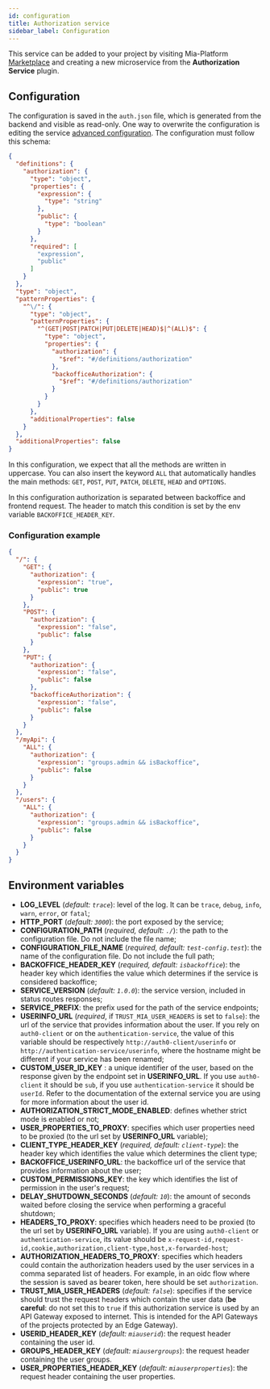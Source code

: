 ```yaml
---
id: configuration
title: Authorization service
sidebar_label: Configuration
---
```

This service can be added to your project by visiting Mia-Platform [Marketplace](../../marketplace/overview_marketplace.md) and creating a new microservice from the **Authorization Service** plugin.

## Configuration

The configuration is saved in the `auth.json` file, which is generated from the backend and visible as read-only. One way to overwrite the configuration is editing the service [advanced configuration](../../development_suite/api-console/advanced-section/authorization-service/configuration). The configuration must follow this schema:

```json
{
  "definitions": {
    "authorization": {
      "type": "object",
      "properties": {
        "expression": {
          "type": "string"
        },
        "public": {
          "type": "boolean"
        }
      },
      "required": [
        "expression",
        "public"
      ]
    }
  },
  "type": "object",
  "patternProperties": {
    "^\/": {
      "type": "object",
      "patternProperties": {
        "^(GET|POST|PATCH|PUT|DELETE|HEAD)$|^(ALL)$": {
          "type": "object",
          "properties": {
            "authorization": {
              "$ref": "#/definitions/authorization"
            },
            "backofficeAuthorization": {
              "$ref": "#/definitions/authorization"
            }
          }
        }
      },
      "additionalProperties": false
    }
  },
  "additionalProperties": false
}
```

In this configuration, we expect that all the methods are written in uppercase. You can also insert the keyword `ALL` that automatically handles the main methods: `GET`, `POST`, `PUT`, `PATCH`, `DELETE`, `HEAD` and `OPTIONS`.

In this configuration authorization is separated between backoffice and frontend request. The header to match this condition is set by the env variable `BACKOFFICE_HEADER_KEY`.

### Configuration example

```json
{
  "/": {
    "GET": {
      "authorization": {
        "expression": "true",
        "public": true
      }
    },
    "POST": {
      "authorization": {
        "expression": "false",
        "public": false
      }
    },
    "PUT": {
      "authorization": {
        "expression": "false",
        "public": false
      },
      "backofficeAuthorization": {
        "expression": "false",
        "public": false
      }
    }
  },
  "/myApi": {
    "ALL": {
      "authorization": {
        "expression": "groups.admin && isBackoffice",
        "public": false
      }
    }
  },
  "/users": {
    "ALL": {
      "authorization": {
        "expression": "groups.admin && isBackoffice",
        "public": false
      }
    }
  }
}

```

## Environment variables

* **LOG_LEVEL** (*default: `trace`*): level of the log. It can be `trace`, `debug`, `info`, `warn`, `error`, or `fatal`;
* **HTTP_PORT** (*default: `3000`*): the port exposed by the service;
* **CONFIGURATION_PATH** (*required, default: `./`*): the path to the configuration file. Do not include the file name;
* **CONFIGURATION_FILE_NAME** (*required, default: `test-config.test`*): the name of the configuration file. Do not include the full path;
* **BACKOFFICE_HEADER_KEY** (*required, default: `isbackoffice`*): the header key which identifies the value which determines if the service is considered backoffice;
* **SERVICE_VERSION** (*default: `1.0.0`*): the service version, included in status routes responses;
* **SERVICE_PREFIX**: the prefix used for the path of the service endpoints;
* **USERINFO_URL** (*required*, if `TRUST_MIA_USER_HEADERS` is set to `false`): the url of the service that provides information about the user.
If you rely on `auth0-client` or on the `authentication-service`, the value of this variable should be respectively `http://auth0-client/userinfo` or `http://authentication-service/userinfo`, where the hostname might be different if your service has been renamed;
* **CUSTOM_USER_ID_KEY** : a unique identifier of the user, based on the response given by the endpoint set in **USERINFO_URL**.  If you use `auth0-client` it should be `sub`, if you use `authentication-service` it should be `userId`. Refer to the documentation of the external service you are using for more information about the user id.
* **AUTHORIZATION_STRICT_MODE_ENABLED**: defines whether strict mode is enabled or not;
* **USER_PROPERTIES_TO_PROXY**: specifies which user properties need to be proxied (to the url set by **USERINFO_URL** variable);
* **CLIENT_TYPE_HEADER_KEY** (*required, default: `client-type`*): the header key which identifies the value which determines the client type;
* **BACKOFFICE_USERINFO_URL**: the backoffice url of the service that provides information about the user;
* **CUSTOM_PERMISSIONS_KEY**: the key which identifies the list of permission in the user's request;
* **DELAY_SHUTDOWN_SECONDS** (*default: `10`*): the amount of seconds waited before closing the service when performing a graceful shutdown;
* **HEADERS_TO_PROXY**: specifies which headers need to be proxied (to the url set by **USERINFO_URL** variable). If you are using `auth0-client` or `authentication-service`, its value should be `x-request-id,request-id,cookie,authorization,client-type,host,x-forwarded-host`;
* **AUTHORIZATION_HEADERS_TO_PROXY**: specifies which headers could contain the authorization headers used by the user services in a comma separated list of headers. For example, in an oidc flow where the session is saved as bearer token, here should be set `authorization`.
* **TRUST_MIA_USER_HEADERS** (*default: `false`*): specifies if the service should trust the request headers which contain the user data (**be careful**: do not set this to `true` if this authorization service is used by an API Gateway exposed to internet. This is intended for the API Gateways of the projects protected by an Edge Gateway).
* **USERID_HEADER_KEY** (*default: `miauserid`*): the request header containing the user id.
* **GROUPS_HEADER_KEY** (*default: `miausergroups`*): the request header containing the user groups.
* **USER_PROPERTIES_HEADER_KEY** (*default: `miauserproperties`*): the request header containing the user properties.
